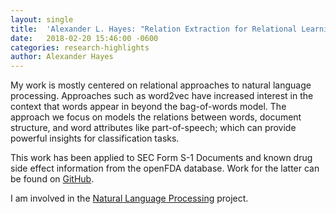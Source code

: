 ```yaml
---
layout: single
title:  'Alexander L. Hayes: "Relation Extraction for Relational Learning"'
date:   2018-02-20 15:46:00 -0600
categories: research-highlights
author: Alexander Hayes
---
```


My work is mostly centered on relational approaches to natural language processing. Approaches such as word2vec have increased interest in the context that words appear in beyond the bag-of-words model. The approach we focus on models the relations between words, document structure, and word attributes like part-of-speech; which can provide powerful insights for classification tasks.

This work has been applied to SEC Form S-1 Documents and known drug side effect information from the openFDA database. Work for the latter can be found on [GitHub](https://github.com/batflyer/DrugInteractionDiscovery).

I am involved in the [Natural Language Processing](/projects/nlp) project.
